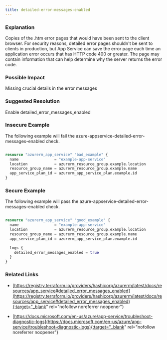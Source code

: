 ```yaml
---
title: detailed-error-messages-enabled
---
```


### Explanation

Copies of the .htm error pages that would have been sent to the client browser. For security reasons, detailed error pages shouldn't be sent to clients in production, but App Service can save the error page each time an application error occurs that has HTTP code 400 or greater. The page may contain information that can help determine why the server returns the error code.

### Possible Impact
Missing crucial details in the error messages

### Suggested Resolution
Enable detailed_error_messages_enabled


### Insecure Example

The following example will fail the azure-appservice-detailed-error-messages-enabled check.

```terraform

resource "azurerm_app_service" "bad_example" {
  name                = "example-app-service"
  location            = azurerm_resource_group.example.location
  resource_group_name = azurerm_resource_group.example.name
  app_service_plan_id = azurerm_app_service_plan.example.id
}

```



### Secure Example

The following example will pass the azure-appservice-detailed-error-messages-enabled check.

```terraform

resource "azurerm_app_service" "good_example" {
  name                = "example-app-service"
  location            = azurerm_resource_group.example.location
  resource_group_name = azurerm_resource_group.example.name
  app_service_plan_id = azurerm_app_service_plan.example.id

  logs {
    detailed_error_messages_enabled = true
  }
}

```




### Related Links


- [https://registry.terraform.io/providers/hashicorp/azurerm/latest/docs/resources/app_service#detailed_error_messages_enabled](https://registry.terraform.io/providers/hashicorp/azurerm/latest/docs/resources/app_service#detailed_error_messages_enabled){:target="_blank" rel="nofollow noreferrer noopener"}

- [https://docs.microsoft.com/en-us/azure/app-service/troubleshoot-diagnostic-logs](https://docs.microsoft.com/en-us/azure/app-service/troubleshoot-diagnostic-logs){:target="_blank" rel="nofollow noreferrer noopener"}


